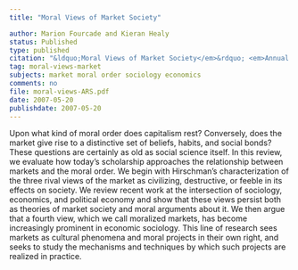 ```yaml
---
title: "Moral Views of Market Society"

author: Marion Fourcade and Kieran Healy
status: Published
type: published
citation: "&ldquo;Moral Views of Market Society</em>&rdquo; <em>Annual Review of Sociology</em> 33:285–311."
tag: moral-views-market
subjects: market moral order sociology economics
comments: no
file: moral-views-ARS.pdf
date: 2007-05-20
publishdate: 2007-05-20
---
```

Upon what kind of moral order does capitalism rest? Conversely, does the market give rise to a distinctive set of beliefs, habits, and social bonds? These questions are certainly as old as social science itself. In this review, we evaluate how today’s scholarship approaches the relationship between markets and the moral order. We begin with Hirschman’s characterization of the three rival views of the market as civilizing, destructive, or feeble in its effects on society. We review recent work at the intersection of sociology, economics, and political economy and show that these views persist both as theories of market society and moral arguments about it. We then argue that a fourth view, which we call moralized markets, has become increasingly prominent in economic sociology. This line of research sees markets as cultural phenomena and moral projects in their own right, and seeks to study the mechanisms and techniques by which such projects are realized in practice.
